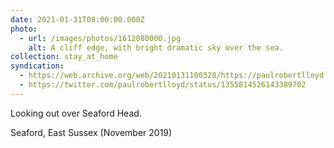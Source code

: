 ```yaml
---
date: 2021-01-31T08:00:00.000Z
photo:
  - url: /images/photos/1612080000.jpg
    alt: A cliff edge, with bright dramatic sky over the sea.
collection: stay_at_home
syndication:
  - https://web.archive.org/web/20210131100328/https://paulrobertlloyd.com/photos/1612080000/
  - https://twitter.com/paulrobertlloyd/status/1355814526143389702
---
```

Looking out over Seaford Head.

Seaford, East Sussex (November 2019)

